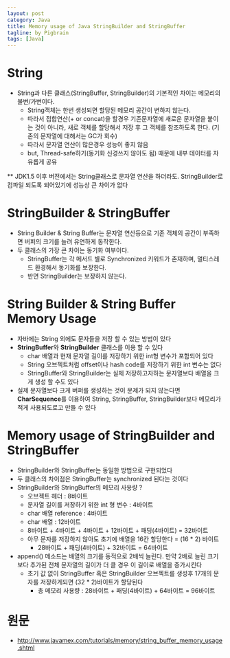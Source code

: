 ```yaml
---
layout: post
category: Java
title: Memory usage of Java StringBuilder and StringBuffer  
tagline: by Pigbrain
tags: [Java]
---
```


<!--more-->

# String
* String과 다른 클래스(StringBuffer, StringBuilder)의 기본적인 차이는 메모리의 불변/가변이다.
	* String객체는 한번 생성되면 할당된 메모리 공간이 변하지 않는다.
	* 따라서 접합연산(+ or concat)을 할경우 기존문자열에 새로운 문자열을 붙이는 것이 아니라, 새로 객체를 할당해서 저장 후 그 객체를 참조하도록 한다.
	(기존의 문자열에 대해서는 GC가 회수)
	* 따라서 문자열 연산이 많은경우 성능이 좋지 않음
	* but, Thread-safe하기(동기화 신경쓰지 않아도 됨) 때문에 내부 데이터를 자유롭게 공유

** JDK1.5 이후 버전에서는 String클래스로 문자열 연산을 하더라도. StringBuilder로 컴파일 되도록 되어있기에 성능상 큰 차이가 없다	
	
# StringBuilder & StringBuffer	
* String Builder & String Buffer는 문자열 연산등으로 기존 객체의 공간이 부족하면 버퍼의 크기를 늘려 유연하게 동작한다.
* 두 클래스의 가장 큰 차이는 동기화 여부이다.
	* StringBuffer는 각 메서드 별로 Synchronized 키워드가 존재하며, 멀티스레드 환경해서 동기화를 보장한다.
	* 반면 StringBuilder는 보장하지 않는다.


# String Builder & String Buffer Memory Usage
* 자바에는 String 외에도 문자들을 저장 할 수 있는 방법이 있다  
* **StringBuffer**와 **StringBuilder** 클래스를 이용 할 수 있다  
	* char 배열과 현재 문자열 길이를 저장하기 위한 int형 변수가 포함되어 있다  
	* String 오브젝트처럼 offset이나 hash code를 저장하기 위한 int 변수는 없다  
	* StringBuffer와 StringBuilder는 실제 저장하고자하는 문자열보다 배열을 크게 생성 할 수도 있다  
* 실제 문자열보다 크게 버퍼를 생성하는 것이 문제가 되지 않는다면 **CharSequence**를 이용하여 String, StringBuffer, StringBuilder보다 메모리가 적게 사용되도로고 만들 수 있다  
  
  
# Memory usage of StringBuilder and StringBuffer
* StringBuilder와 StringBuffer는 동일한 방법으로 구현되었다  
* 두 클래스의 차이점은 StringBuffer는 synchronized 된다는 것이다  
* StringBuilder와 StringBuffer의 메모리 사용량 ?  
	* 오브젝트 헤더 : 8바이트  
	* 문자열 길이를 저장하기 위한 int 형 변수 : 4바이트  
	* char 배열 reference : 4바이트  
	* char 배열 : 12바이트
	* 8바이트 + 4바이트 + 4바이트 + 12바이트 + 패딩(4바이트)  = 32바이트  
	* 아무 문자를 저장하지 않아도 초기에 배열을 16칸 할당한다 = (16 * 2) 바이트
		* 28바이트 + 패딩(4바이트) + 32바이트 = 64바이트  
* append() 메소드는 배열의 크기를 동적으로 2배씩 늘린다. 만약 2배로 늘린 크기보다 추가된 전체 문자열의 길이가 더 클 경우 이 길이로 배열을 증가시킨다  
	* 초기 값 없이 StringBuffer 혹은 StringBuilder 오브젝트를 생성후 17개의 문자를 저장하게되면 (32 * 2)바이트가 할당된다  
		* 총 메모리 사용량 : 28바이트 + 패딩(4바이트) + 64바이트 = 96바이트  

 
# 원문  
* http://www.javamex.com/tutorials/memory/string_buffer_memory_usage.shtml  
  

